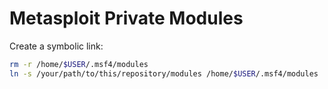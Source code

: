 # Metasploit Private Modules

Create a symbolic link:

```sh
rm -r /home/$USER/.msf4/modules
ln -s /your/path/to/this/repository/modules /home/$USER/.msf4/modules
```
